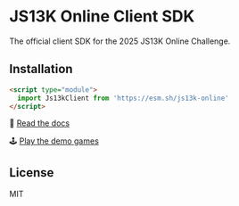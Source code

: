 # JS13K Online Client SDK

The official client SDK for the 2025 JS13K Online Challenge.

## Installation

```html
<script type="module">
  import Js13kClient from 'https://esm.sh/js13k-online'
</script>
```

📖 [Read the docs](https://online.js13kgames.com)

🕹️ [Play the demo games](https://online.js13kgames.com/demos)

## License

MIT

